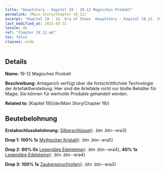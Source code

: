 ```yaml
---
title: "Hauptstory - Kapitel 19 - 19-12 Magisches Produkt"
permalink: /Main Story/Chapter 19_12/
excerpt: "Kapitel 19 - 12. Era of Chaos  Hauptstory - Kapitel 19_12. 19-12 Magisches Produkt"
last_modified_at: 2021-03-31
locale: de
ref: "Chapter 19_12.md"
toc: false
classes: wide
---
```


## Details

 **Name:** 19-12 Magisches Produkt

 **Beschreibung:** Antagarich verfügt über die fortschrittlichste Technologie der Artefaktherstellung. Hier sind die Artefakte nicht nur bloße Behälter für Magie. Sie können für wertvolle Produkte gehandelt werden.

 **Related to:** [Kapitel 19](/de/Main Story/Chapter 19/)

## Beutebelohnung

 **Erstabschlussbelohnung:** [Silberschlüssel](/de/Items/con_693/){: .btn .btn--era3}

 **Drop 1:** **100% 1x** [Mythischer Kristall](/de/Items/mat_66/){: .btn .btn--era5}

 **Drop 2:** **60% 0x** [Legendäre Edelsteine](/de/Items/mat_58/){: .btn .btn--era4}, **40% 1x** [Legendäre Edelsteine](/de/Items/mat_58/){: .btn .btn--era4}

 **Drop 3:** **100% 1x** [Zauberspruchrollen](/de/Items/con_694/){: .btn .btn--era3}

